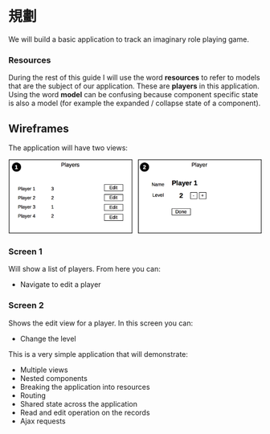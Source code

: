 # 規劃

We will build a basic application to track an imaginary role playing game.

### Resources

During the rest of this guide I will use the word __resources__ to refer to models that are the subject of our application. These are __players__ in this application. Using the word __model__ can be confusing because component specific state is also a model (for example the expanded / collapse state of a component).

## Wireframes

The application will have two views:

![Plan](01-planning.png)

### Screen 1

Will show a list of players. From here you can:

- Navigate to edit a player

### Screen 2

Shows the edit view for a player. In this screen you can:

- Change the level

This is a very simple application that will demonstrate:

- Multiple views
- Nested components
- Breaking the application into resources
- Routing
- Shared state across the application
- Read and edit operation on the records
- Ajax requests
